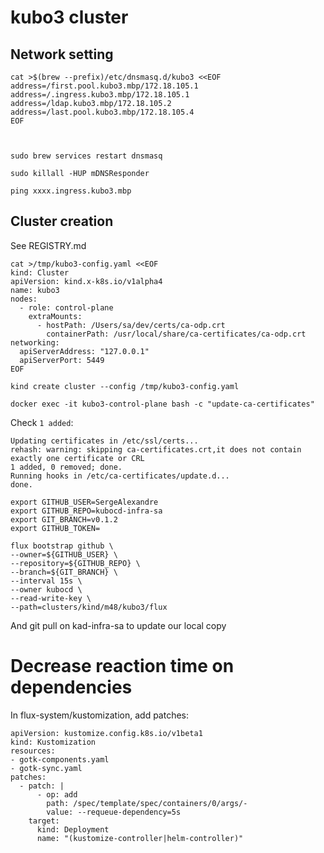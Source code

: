 
# kubo3 cluster

## Network setting

```
cat >$(brew --prefix)/etc/dnsmasq.d/kubo3 <<EOF
address=/first.pool.kubo3.mbp/172.18.105.1 
address=/.ingress.kubo3.mbp/172.18.105.1 
address=/ldap.kubo3.mbp/172.18.105.2 
address=/last.pool.kubo3.mbp/172.18.105.4 
EOF



sudo brew services restart dnsmasq

sudo killall -HUP mDNSResponder

ping xxxx.ingress.kubo3.mbp
```


## Cluster creation

See REGISTRY.md


```
cat >/tmp/kubo3-config.yaml <<EOF
kind: Cluster
apiVersion: kind.x-k8s.io/v1alpha4
name: kubo3
nodes:
  - role: control-plane
    extraMounts:
      - hostPath: /Users/sa/dev/certs/ca-odp.crt
        containerPath: /usr/local/share/ca-certificates/ca-odp.crt
networking:
  apiServerAddress: "127.0.0.1"
  apiServerPort: 5449
EOF
```

```
kind create cluster --config /tmp/kubo3-config.yaml
```


```
docker exec -it kubo3-control-plane bash -c "update-ca-certificates"
```

Check `1 added`:

```
Updating certificates in /etc/ssl/certs...
rehash: warning: skipping ca-certificates.crt,it does not contain exactly one certificate or CRL
1 added, 0 removed; done.
Running hooks in /etc/ca-certificates/update.d...
done.
```

```
export GITHUB_USER=SergeAlexandre
export GITHUB_REPO=kubocd-infra-sa
export GIT_BRANCH=v0.1.2
export GITHUB_TOKEN=

flux bootstrap github \
--owner=${GITHUB_USER} \
--repository=${GITHUB_REPO} \
--branch=${GIT_BRANCH} \
--interval 15s \
--owner kubocd \
--read-write-key \
--path=clusters/kind/m48/kubo3/flux

```

And git pull on kad-infra-sa to update our local copy

# Decrease reaction time on dependencies

In flux-system/kustomization, add patches:

```
apiVersion: kustomize.config.k8s.io/v1beta1
kind: Kustomization
resources:
- gotk-components.yaml
- gotk-sync.yaml
patches:
  - patch: |
      - op: add
        path: /spec/template/spec/containers/0/args/-
        value: --requeue-dependency=5s
    target:
      kind: Deployment
      name: "(kustomize-controller|helm-controller)"
```
